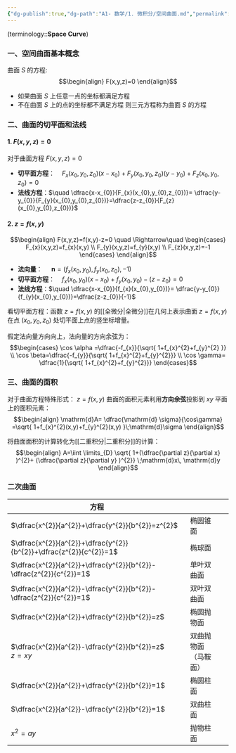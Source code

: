 ```yaml
---
{"dg-publish":true,"dg-path":"A1- 数学/1. 微积分/空间曲面.md","permalink":"/A1- 数学/1. 微积分/空间曲面/","dgPassFrontmatter":true,"noteIcon":"","created":"2024-10-04T22:24:50.961+08:00","updated":"2025-04-14T18:25:19.706+08:00"}
---
```



(terminology::**Space Curve**)
### 一、空间曲面基本概念
曲面 $S$ 的方程:
$$\begin{align}
F(x,y,z)=0
\end{align}$$
- 如果曲面 $S$ 上任意一点的坐标都满足方程
- 不在曲面 $S$ 上的点的坐标都不满足方程
则三元方程称为曲面 $S$ 的方程

### 二、曲面的切平面和法线
#### 1. $F(x,y,z)=0$
对于曲面方程 $F(x,y,z)=0$
- **切平面方程**：$\quad F_{x}(x_{0},y_{0},z_{0})(x-x_{0})+F_{y}(x_{0},y_{0},z_{0})(y-y_{0})+F_{z}(x_{0},y_{0},z_{0})=0$
- **法线方程**：$\quad \dfrac{x-x_{0}}{F_{x}(x_{0},y_{0},z_{0})}= \dfrac{y-y_{0}}{F_{y}(x_{0},y_{0},z_{0})}=\dfrac{z-z_{0}}{F_{z}(x_{0},y_{0},z_{0})}$
#### 2.  $z=f(x,y)$
$$\begin{align}
F(x,y,z)=f(x,y)-z=0  \quad \Rightarrow\quad  \begin{cases}
F_{x}(x,y,z)=f_{x}(x,y) \\
  F_{y}(x,y,z)=f_{y}(x,y) \\
  F_{z}(x,y,z)=-1
\end{cases}
\end{align}$$
- **法向量**： $\quad \mathbf{n}=(f_{x}(x_{0},y_{0}),f_{y}(x_{0},z_{0}),-1)$
- **切平面方程**：$\quad f_{x}(x_{0},y_{0})(x-x_{0})+f_{y}(x_{0},y_{0})-(z-z_{0})=0$
- **法线方程**：$\quad \dfrac{x-x_{0}}{f_{x}(x_{0},y_{0})}= \dfrac{y-y_{0}}{f_{y}(x_{0},y_{0})}=\dfrac{z-z_{0}}{-1}$

看切平面方程：函数 $z=f(x,y)$ 的[[全微分\|全微分]]在几何上表示曲面 $z=f(x,y)$ 在点 $(x_{0},y_{0},z_{0})$ 处切平面上点的竖坐标增量。

假定法向量方向向上，法向量的方向余弦为：
$$\begin{cases}
\cos \alpha =\dfrac{-f_{x}}{\sqrt{ 1+f_{x}^{2}+f_{y}^{2} }} \\
\cos \beta=\dfrac{-f_{y}}{\sqrt{ 1+f_{x}^{2}+f_{y}^{2}}} \\
\cos \gamma= \dfrac{1}{\sqrt{ 1+f_{x}^{2}+f_{y}^{2}}}
\end{cases}$$

### 三、曲面的面积
对于曲面方程特殊形式： $z=f(x,y)$
曲面的面积元素利用**方向余弦**投影到 $xy$ 平面上的面积元素：
$$\begin{align}
\mathrm{d}A= \dfrac{\mathrm{d} \sigma}{\cos\gamma} =\sqrt{ 1+f_{x}^{2}(x,y)+f_{y}^{2}(x,y) }\;\mathrm{d}\sigma
\end{align}$$

将曲面面积的计算转化为[[二重积分\|二重积分]]的计算：
$$\begin{align}
A=\iint \limits_{D}  \sqrt{ 1+(\dfrac{\partial z}{\partial x} )^{2}+ (\dfrac{\partial z}{\partial y} )^{2}} \;\mathrm{d}x\, \mathrm{d}y
\end{align}$$

### 二次曲面

| 方程                                                                 |                |     |
| ------------------------------------------------------------------ | -------------- | --- |
| $\dfrac{x^{2}}{a^{2}}+\dfrac{y^{2}}{b^{2}}=z^{2}$                  | 椭圆锥面           |     |
| $\dfrac{x^{2}}{a^{2}}+\dfrac{y^{2}}{b^{2}}+\dfrac{z^{2}}{c^{2}}=1$ | 椭球面            |     |
| $\dfrac{x^{2}}{a^{2}}+\dfrac{y^{2}}{b^{2}}-\dfrac{z^{2}}{c^{2}}=1$ | 单叶双曲面          |     |
| $\dfrac{x^{2}}{a^{2}}-\dfrac{y^{2}}{b^{2}}-\dfrac{z^{2}}{c^{2}}=1$ | 双叶双曲面          |     |
| $\dfrac{x^{2}}{a^{2}}+\dfrac{y^{2}}{b^{2}}=z$                      | 椭圆抛物面          |     |
| $\dfrac{x^{2}}{a^{2}}-\dfrac{y^{2}}{b^{2}}=z$<br>$z=xy$            | 双曲抛物面<br>（马鞍面） |     |
| $\dfrac{x^{2}}{a^{2}}+\dfrac{y^{2}}{b^{2}}=1$                      | 椭圆柱面           |     |
| $\dfrac{x^{2}}{a^{2}}-\dfrac{y^{2}}{b^{2}}=1$                      | 双曲柱面           |     |
| $x^{2}=ay$                                                         | 抛物柱面           |     |


